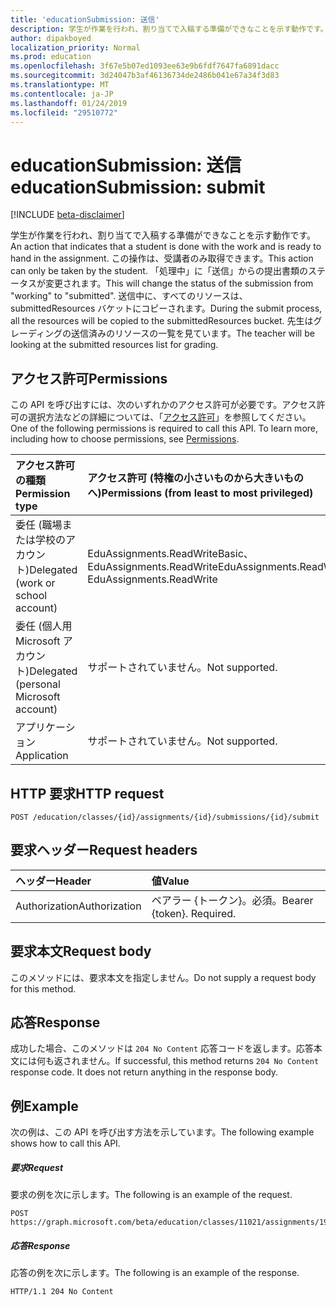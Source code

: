 ```yaml
---
title: 'educationSubmission: 送信'
description: 学生が作業を行われ、割り当てで入稿する準備ができなことを示す動作です。 この操作は、受講者のみ取得できます。
author: dipakboyed
localization_priority: Normal
ms.prod: education
ms.openlocfilehash: 3f67e5b07ed1093ee63e9b6fdf7647fa6891dacc
ms.sourcegitcommit: 3d24047b3af46136734de2486b041e67a34f3d83
ms.translationtype: MT
ms.contentlocale: ja-JP
ms.lasthandoff: 01/24/2019
ms.locfileid: "29510772"
---
```

# <a name="educationsubmission-submit"></a><span data-ttu-id="c3982-104">educationSubmission: 送信</span><span class="sxs-lookup"><span data-stu-id="c3982-104">educationSubmission: submit</span></span>

[!INCLUDE [beta-disclaimer](../../includes/beta-disclaimer.md)]

<span data-ttu-id="c3982-105">学生が作業を行われ、割り当てで入稿する準備ができなことを示す動作です。</span><span class="sxs-lookup"><span data-stu-id="c3982-105">An action that indicates that a student is done with the work and is ready to hand in the assignment.</span></span> <span data-ttu-id="c3982-106">この操作は、受講者のみ取得できます。</span><span class="sxs-lookup"><span data-stu-id="c3982-106">This action can only be taken by the student.</span></span> <span data-ttu-id="c3982-107">「処理中」に「送信」からの提出書類のステータスが変更されます。</span><span class="sxs-lookup"><span data-stu-id="c3982-107">This will change the status of the submission from "working" to "submitted".</span></span> <span data-ttu-id="c3982-108">送信中に、すべてのリソースは、submittedResources バケットにコピーされます。</span><span class="sxs-lookup"><span data-stu-id="c3982-108">During the submit process, all the resources will be copied to the submittedResources bucket.</span></span> <span data-ttu-id="c3982-109">先生はグレーディングの送信済みのリソースの一覧を見ています。</span><span class="sxs-lookup"><span data-stu-id="c3982-109">The teacher will be looking at the submitted resources list for grading.</span></span>

## <a name="permissions"></a><span data-ttu-id="c3982-110">アクセス許可</span><span class="sxs-lookup"><span data-stu-id="c3982-110">Permissions</span></span>
<span data-ttu-id="c3982-p103">この API を呼び出すには、次のいずれかのアクセス許可が必要です。アクセス許可の選択方法などの詳細については、「[アクセス許可](/graph/permissions-reference)」を参照してください。</span><span class="sxs-lookup"><span data-stu-id="c3982-p103">One of the following permissions is required to call this API. To learn more, including how to choose permissions, see [Permissions](/graph/permissions-reference).</span></span>

|<span data-ttu-id="c3982-113">アクセス許可の種類</span><span class="sxs-lookup"><span data-stu-id="c3982-113">Permission type</span></span>      | <span data-ttu-id="c3982-114">アクセス許可 (特権の小さいものから大きいものへ)</span><span class="sxs-lookup"><span data-stu-id="c3982-114">Permissions (from least to most privileged)</span></span>              |
|:--------------------|:---------------------------------------------------------|
|<span data-ttu-id="c3982-115">委任 (職場または学校のアカウント)</span><span class="sxs-lookup"><span data-stu-id="c3982-115">Delegated (work or school account)</span></span> |  <span data-ttu-id="c3982-116">EduAssignments.ReadWriteBasic、EduAssignments.ReadWrite</span><span class="sxs-lookup"><span data-stu-id="c3982-116">EduAssignments.ReadWriteBasic, EduAssignments.ReadWrite</span></span>  |
|<span data-ttu-id="c3982-117">委任 (個人用 Microsoft アカウント)</span><span class="sxs-lookup"><span data-stu-id="c3982-117">Delegated (personal Microsoft account)</span></span> |  <span data-ttu-id="c3982-118">サポートされていません。</span><span class="sxs-lookup"><span data-stu-id="c3982-118">Not supported.</span></span>  |
|<span data-ttu-id="c3982-119">アプリケーション</span><span class="sxs-lookup"><span data-stu-id="c3982-119">Application</span></span> | <span data-ttu-id="c3982-120">サポートされていません。</span><span class="sxs-lookup"><span data-stu-id="c3982-120">Not supported.</span></span> | 

## <a name="http-request"></a><span data-ttu-id="c3982-121">HTTP 要求</span><span class="sxs-lookup"><span data-stu-id="c3982-121">HTTP request</span></span>
<!-- { "blockType": "ignored" } -->
```http
POST /education/classes/{id}/assignments/{id}/submissions/{id}/submit

```
## <a name="request-headers"></a><span data-ttu-id="c3982-122">要求ヘッダー</span><span class="sxs-lookup"><span data-stu-id="c3982-122">Request headers</span></span>
| <span data-ttu-id="c3982-123">ヘッダー</span><span class="sxs-lookup"><span data-stu-id="c3982-123">Header</span></span>       | <span data-ttu-id="c3982-124">値</span><span class="sxs-lookup"><span data-stu-id="c3982-124">Value</span></span> |
|:---------------|:--------|
| <span data-ttu-id="c3982-125">Authorization</span><span class="sxs-lookup"><span data-stu-id="c3982-125">Authorization</span></span>  | <span data-ttu-id="c3982-p104">ベアラー {トークン}。必須。</span><span class="sxs-lookup"><span data-stu-id="c3982-p104">Bearer {token}. Required.</span></span>  |

## <a name="request-body"></a><span data-ttu-id="c3982-128">要求本文</span><span class="sxs-lookup"><span data-stu-id="c3982-128">Request body</span></span>
<span data-ttu-id="c3982-129">このメソッドには、要求本文を指定しません。</span><span class="sxs-lookup"><span data-stu-id="c3982-129">Do not supply a request body for this method.</span></span>

## <a name="response"></a><span data-ttu-id="c3982-130">応答</span><span class="sxs-lookup"><span data-stu-id="c3982-130">Response</span></span>
<span data-ttu-id="c3982-p105">成功した場合、このメソッドは `204 No Content` 応答コードを返します。応答本文には何も返されません。</span><span class="sxs-lookup"><span data-stu-id="c3982-p105">If successful, this method returns `204 No Content` response code. It does not return anything in the response body.</span></span>

## <a name="example"></a><span data-ttu-id="c3982-133">例</span><span class="sxs-lookup"><span data-stu-id="c3982-133">Example</span></span>
<span data-ttu-id="c3982-134">次の例は、この API を呼び出す方法を示しています。</span><span class="sxs-lookup"><span data-stu-id="c3982-134">The following example shows how to call this API.</span></span>
##### <a name="request"></a><span data-ttu-id="c3982-135">要求</span><span class="sxs-lookup"><span data-stu-id="c3982-135">Request</span></span>
<span data-ttu-id="c3982-136">要求の例を次に示します。</span><span class="sxs-lookup"><span data-stu-id="c3982-136">The following is an example of the request.</span></span>
<!-- {
  "blockType": "request",
  "name": "educationsubmission_submit"
}-->
```http
POST https://graph.microsoft.com/beta/education/classes/11021/assignments/19002/submissions/850f51b7/submit
```

##### <a name="response"></a><span data-ttu-id="c3982-137">応答</span><span class="sxs-lookup"><span data-stu-id="c3982-137">Response</span></span>
<span data-ttu-id="c3982-138">応答の例を次に示します。</span><span class="sxs-lookup"><span data-stu-id="c3982-138">The following is an example of the response.</span></span>

<!-- {
  "blockType": "response",
  "truncated": true,
  "@odata.type": "microsoft.graph.educationAssignment"
} -->
```http
HTTP/1.1 204 No Content
```

<!-- uuid: 8fcb5dbc-d5aa-4681-8e31-b001d5168d79
2015-10-25 14:57:30 UTC -->
<!--
{
  "type": "#page.annotation",
  "description": "educationSubmission: submit",
  "keywords": "",
  "section": "documentation",
  "tocPath": "",
  "suppressions": [
    "Error: /api-reference/beta/api/educationsubmission-submit.md:\r\n      Exception processing links.\r\n    System.ArgumentException: Link Definition was null. Link text: !INCLUDE [beta-disclaimer](../../includes/beta-disclaimer.md)\r\n      at ApiDoctor.Validation.DocFile.get_LinkDestinations()\r\n      at ApiDoctor.Validation.DocSet.ValidateLinks(Boolean includeWarnings, String[] relativePathForFiles, IssueLogger issues, Boolean requireFilenameCaseMatch, Boolean printOrphanedFiles)"
  ]
}
-->
